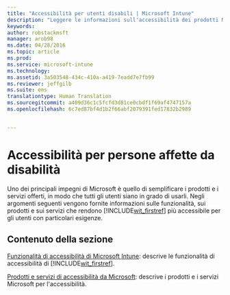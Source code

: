 ```yaml
---
title: "Accessibilità per utenti disabili | Microsoft Intune"
description: "Leggere le informazioni sull'accessibilità dei prodotti Microsoft."
keywords: 
author: robstackmsft
manager: arob98
ms.date: 04/28/2016
ms.topic: article
ms.prod: 
ms.service: microsoft-intune
ms.technology: 
ms.assetid: 3a503548-434c-410a-a419-7eadd7e7fb99
ms.reviewer: jeffgilb
ms.suite: ems
translationtype: Human Translation
ms.sourcegitcommit: a409d36c1c5fcfd3d81ce0cbdf1f69af4747157a
ms.openlocfilehash: 6c7ed87bf4d1b2f66abf2079391fed17832b2989


---
```


# Accessibilità per persone affette da disabilità
Uno dei principali impegni di Microsoft è quello di semplificare i prodotti e i servizi offerti, in modo che tutti gli utenti siano in grado di usarli. Negli argomenti seguenti vengono fornite informazioni sulle funzionalità, sui prodotti e sui servizi che rendono [!INCLUDE[wit_firstref](./includes/wit_firstref_md.md)] più accessibile per gli utenti con particolari esigenze.

## Contenuto della sezione
[Funzionalità di accessibilità di Microsoft Intune](accessibility-features-of-microsoft-intune.md): descrive le funzionalità di accessibilità di [!INCLUDE[wit_firstref](./includes/wit_firstref_md.md)].

[Prodotti e servizi di accessibilità da Microsoft](accessibility-products-and-services-from-microsoft.md): descrive i prodotti e i servizi Microsoft per l'accessibilità.




<!--HONumber=Jul16_HO3-->


